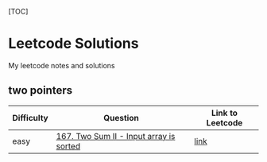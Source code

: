 [TOC] 

# Leetcode Solutions
My leetcode notes and solutions

## two pointers

| Difficulty | Question | Link to Leetcode |
| ------ | ------ | ------ |
| easy | [167. Two Sum II - Input array is sorted](./solutions/167.py) | [link](https://leetcode.com/problems/two-sum-ii-input-array-is-sorted/description/) |

